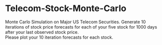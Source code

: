 # Telecom-Stock-Monte-Carlo
Monte Carlo Simulation on Major US Telecom Securities. 
Generate 10 iterations of stock price forecasts for each of your five stock for 1000 days after your last observed stock price.  
Please plot your 10 iteration forecasts   for each stock.
